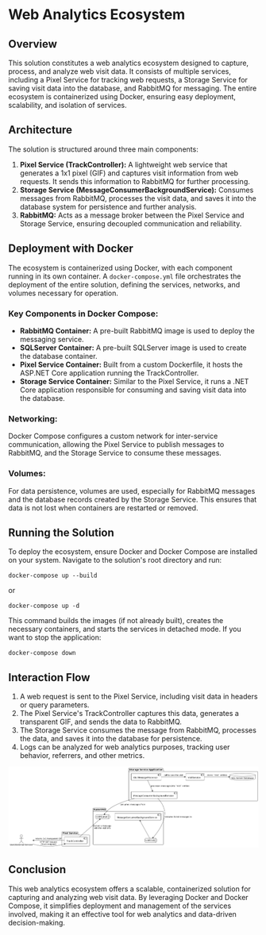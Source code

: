 # Web Analytics Ecosystem

## Overview
This solution constitutes a web analytics ecosystem designed to capture, process, and analyze web visit data. It consists of multiple services, including a Pixel Service for tracking web requests, a Storage Service for saving visit data into the database, and RabbitMQ for messaging. The entire ecosystem is containerized using Docker, ensuring easy deployment, scalability, and isolation of services.

## Architecture
The solution is structured around three main components:
1. **Pixel Service (TrackController):** A lightweight web service that generates a 1x1 pixel (GIF) and captures visit information from web requests. It sends this information to RabbitMQ for further processing.
2. **Storage Service (MessageConsumerBackgroundService):** Consumes messages from RabbitMQ, processes the visit data, and saves it into the database system for persistence and further analysis.
3. **RabbitMQ:** Acts as a message broker between the Pixel Service and Storage Service, ensuring decoupled communication and reliability.

## Deployment with Docker
The ecosystem is containerized using Docker, with each component running in its own container. A `docker-compose.yml` file orchestrates the deployment of the entire solution, defining the services, networks, and volumes necessary for operation.

### Key Components in Docker Compose:
- **RabbitMQ Container:** A pre-built RabbitMQ image is used to deploy the messaging service.
- **SQLServer Container:** A pre-built SQLServer image is used to create the database container.
- **Pixel Service Container:** Built from a custom Dockerfile, it hosts the ASP.NET Core application running the TrackController.
- **Storage Service Container:** Similar to the Pixel Service, it runs a .NET Core application responsible for consuming and saving visit data into the database.

### Networking:
Docker Compose configures a custom network for inter-service communication, allowing the Pixel Service to publish messages to RabbitMQ, and the Storage Service to consume these messages.

### Volumes:
For data persistence, volumes are used, especially for RabbitMQ messages and the database records created by the Storage Service. This ensures that data is not lost when containers are restarted or removed.


## Running the Solution
To deploy the ecosystem, ensure Docker and Docker Compose are installed on your system. Navigate to the solution's root directory and run:

```
docker-compose up --build
```

or

```
docker-compose up -d
```

This command builds the images (if not already built), creates the necessary containers, and starts the services in detached mode.
If you want to stop the application:
```
docker-compose down
```

## Interaction Flow
1. A web request is sent to the Pixel Service, including visit data in headers or query parameters.
2. The Pixel Service's TrackController captures this data, generates a transparent GIF, and sends the data to RabbitMQ.
3. The Storage Service consumes the message from RabbitMQ, processes the data, and saves it into the database for persistence.
4. Logs can be analyzed for web analytics purposes, tracking user behavior, referrers, and other metrics.

![Storage Service Architecture](/Documentation/ArchitectureDesign.png)

## Conclusion
This web analytics ecosystem offers a scalable, containerized solution for capturing and analyzing web visit data. By leveraging Docker and Docker Compose, it simplifies deployment and management of the services involved, making it an effective tool for web analytics and data-driven decision-making.